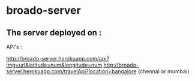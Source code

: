 # broado-server

## The server deployed on : 


API's : 

http://broado-server.herokuapp.com/api?img=url&latitude=num&longitude=num
http://broado-server.herokuapp.com/travelApi?location=bangalore (chennai or mumbai)
